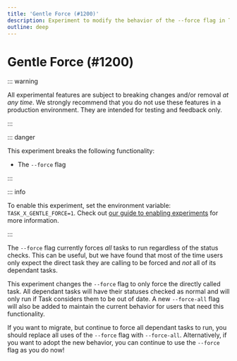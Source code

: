 ```yaml
---
title: 'Gentle Force (#1200)'
description: Experiment to modify the behavior of the --force flag in Task
outline: deep
---
```


# Gentle Force (#1200)

::: warning

All experimental features are subject to breaking changes and/or removal _at any
time_. We strongly recommend that you do not use these features in a production
environment. They are intended for testing and feedback only.

:::

::: danger

This experiment breaks the following functionality:

- The `--force` flag

:::

::: info

To enable this experiment, set the environment variable:
`TASK_X_GENTLE_FORCE=1`. Check out
[our guide to enabling experiments](./index.md#enabling-experiments) for more
information.

:::

The `--force` flag currently forces _all_ tasks to run regardless of the status
checks. This can be useful, but we have found that most of the time users only
expect the direct task they are calling to be forced and _not_ all of its
dependant tasks.

This experiment changes the `--force` flag to only force the directly called
task. All dependant tasks will have their statuses checked as normal and will
only run if Task considers them to be out of date. A new `--force-all` flag will
also be added to maintain the current behavior for users that need this
functionality.

If you want to migrate, but continue to force all dependant tasks to run, you
should replace all uses of the `--force` flag with `--force-all`. Alternatively,
if you want to adopt the new behavior, you can continue to use the `--force`
flag as you do now!
